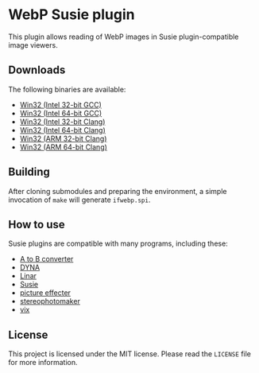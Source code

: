 # WebP Susie plugin

This plugin allows reading of WebP images in Susie plugin-compatible image viewers.

## Downloads

The following binaries are available:  
* [Win32 (Intel 32-bit GCC)](https://github.com/uyjulian/ifwebp/releases/latest/download/ifwebp.intel32.gcc.7z)  
* [Win32 (Intel 64-bit GCC)](https://github.com/uyjulian/ifwebp/releases/latest/download/ifwebp.intel64.gcc.7z)  
* [Win32 (Intel 32-bit Clang)](https://github.com/uyjulian/ifwebp/releases/latest/download/ifwebp.intel32.clang.7z)  
* [Win32 (Intel 64-bit Clang)](https://github.com/uyjulian/ifwebp/releases/latest/download/ifwebp.intel64.clang.7z)  
* [Win32 (ARM 32-bit Clang)](https://github.com/uyjulian/ifwebp/releases/latest/download/ifwebp.arm32.clang.7z)  
* [Win32 (ARM 64-bit Clang)](https://github.com/uyjulian/ifwebp/releases/latest/download/ifwebp.arm64.clang.7z)  

## Building

After cloning submodules and preparing the environment, a simple invocation of `make` will generate `ifwebp.spi`.  

## How to use

Susie plugins are compatible with many programs, including these:

- [A to B converter](http://www.asahi-net.or.jp/~KH4S-SMZ/spi/abc/index.html)  
- [DYNA](https://hp.vector.co.jp/authors/VA004117/dyna.html)  
- [Linar](http://hp.vector.co.jp/authors/VA015839/)  
- [Susie](http://www.digitalpad.co.jp/~takechin/betasue.html#susie32)  
- [picture effecter](http://www.asahi-net.or.jp/~DS8H-WTNB/software/index.html)  
- [stereophotomaker](http://stereo.jpn.org/eng/stphmkr/)  
- [vix](http://www.forest.impress.co.jp/library/software/vix/)  

## License

This project is licensed under the MIT license. Please read the `LICENSE` file for more information.
